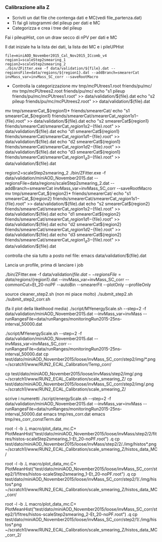 ### Calibrazione alla Z

* Scriviti un dat file che contenga dati e MC(vedi file_partenza.dat)
* Ti fai gli istogrammi del pileup per dati e MC
* Categorizza e crea i tree del pileup

Fai i pileupHist, con un draw secco di nPV per dati e MC

Il dat iniziale ha la lista dei dati, la lista dei MC e i pileUPHist

```
file=miniAOD_November2015_Cal_Nov2015_ICcomb_v4 
region1=scaleStep2smearing_1 
region2=scaleStep2smearing_2 
./bin/ZFitter.exe -f data/validation/${file}.dat --regionsFile=data/regions/${region1}.dat --addBranch=smearerCat invMass_var=invMass_SC_corr --saveRootMacro
```

* Controlla la categorizzazione
mv tmp/mcPUtrees1.root friends/pu/mc/ mv tmp/mcPUtrees2.root friends/pu/mc/ echo "s1 pileup friends/pu/mc/mcPUtrees1.root" >> data/validation/${file}.dat echo "s2 pileup friends/pu/mc/mcPUtrees2.root" >> data/validation/${file}.dat

mv tmp/smearerCat_${region1}* friends/smearerCat/ echo "s1 smearerCat_${region1} friends/smearerCat/smearerCat_${region1}s1-${file}.root" >> data/validation/${file}.dat echo "s2 smearerCat${region1} friends/smearerCat/smearerCat_${region1}s2-${file}.root" >> data/validation/${file}.dat echo "d1 smearerCat${region1} friends/smearerCat/smearerCat_${region1}d1-${file}.root" >> data/validation/${file}.dat echo "d2 smearerCat${region1} friends/smearerCat/smearerCat_${region1}d2-${file}.root" >> data/validation/${file}.dat echo "d3 smearerCat${region1} friends/smearerCat/smearerCat_${region1}_d3-${file}.root" >> data/validation/${file}.dat

region2=scaleStep2smearing_2 ./bin/ZFitter.exe -f data/validation/miniAOD_November2015.dat --regionsFile=data/regions/scaleStep2smearing_2.dat --addBranch=smearerCat invMass_var=invMass_SC_corr --saveRootMacro mv tmp/smearerCat_${region2}* friends/smearerCat/ echo "s1 smearerCat_${region2} friends/smearerCat/smearerCat_${region1}s1-${file}.root" >> data/validation/${file}.dat echo "s2 smearerCat${region2} friends/smearerCat/smearerCat_${region1}s2-${file}.root" >> data/validation/${file}.dat echo "d1 smearerCat${region2} friends/smearerCat/smearerCat_${region1}d1-${file}.root" >> data/validation/${file}.dat echo "d2 smearerCat${region2} friends/smearerCat/smearerCat_${region1}d2-${file}.root" >> data/validation/${file}.dat echo "d3 smearerCat${region2} friends/smearerCat/smearerCat_${region1}_d3-${file}.root" >> data/validation/${file}.dat

controlla che sia tutto a posto nel file: emacs data/validation/${file}.dat

Lancia un profile, prima di lanciare i job

./bin/ZFitter.exe -f data/validation/${file}.dat --regionsFile=data/regions/${region1}.dat --invMass_var=invMass_SC_corr --commonCut=Et_20-noPF --autoBin --smearerFit --plotOnly --profileOnly

source cleaner_step2.sh (non mi piace molto) ./submit_step2.sh ./submit_step2_corr.sh

(fa il plot della likelihood media) ./script/MYenergyScale.sh --step=2 -f data/validation/miniAOD_November2015.dat --invMass_var=invMass --runRangesFile=data/runRanges/monitoringRun2015-25ns-interval_50000.dat

./script/MYenergyScale.sh --step=2 -f data/validation/miniAOD_November2015.dat --invMass_var=invMass_SC_corr --runRangesFile=data/runRanges/monitoringRun2015-25ns-interval_50000.dat cp test/dato/miniAOD_November2015/loose/invMass_SC_corr/step2/img/*.png ~/scratch1/www/RUN2_ECAL_Calibration/Temp_corr/

cp test/dato/miniAOD_November2015/loose/invMass/step2/img/.png ~/scratch1/www/RUN2_ECAL_Calibration/scale_smearing_Z/ cp test/dato/miniAOD_November2015/loose/invMass_SC_corr/step2/img/.png ~/scratch1/www/RUN2_ECAL_Calibration/scale_smearing_Z/

scrive i numeretti ./script/energyScale.sh --step=2 -f data/validation/miniAOD_November2015.dat --invMass_var=invMass --runRangesFile=data/runRanges/monitoringRun2015-25ns-interval_50000.dat emacs tmp/res_corr.dat emacs tmp/res_corr_constTerm.dat

root -l -b .L macro/plot_data_mc.C+ PlotMeanHist("test/dato/miniAOD_November2015/loose/invMass/step2/2/fitres/histos-scaleStep2smearing_1-Et_20-noPF.root") .q cp test/dato/miniAOD_November2015/loose/invMass/step2/2/./img/histos*.png ~/scratch1/www/RUN2_ECAL_Calibration/scale_smearing_Z/histos_data_MC/

root -l -b .L macro/plot_data_mc.C+ PlotMeanHist("test/dato/miniAOD_November2015/loose/invMass_SC_corr/step2/1/fitres/histos-scaleStep2smearing_1-Et_20-noPF.root") .q cp test/dato/miniAOD_November2015/loose/invMass_SC_corr/step2/1/./img/histos*.png ~/scratch1/www/RUN2_ECAL_Calibration/scale_smearing_Z/histos_data_MC_corr/

root -l -b .L macro/plot_data_mc.C+ PlotMeanHist("test/dato/miniAOD_November2015/loose/invMass_SC_corr/step2/1/fitres/histos-scaleStep2smearing_2-Et_20-noPF.root") .q cp test/dato/miniAOD_November2015/loose/invMass_SC_corr/step2/1/./img/histos*.png ~/scratch1/www/RUN2_ECAL_Calibration/scale_smearing_Z/histos_data_MC_corr_2/
